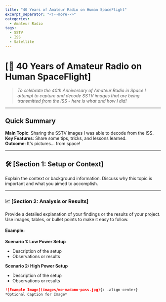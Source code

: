 ```yaml
---
title: "40 Years of Amateur Radio on Human SpaceFlight"
excerpt_separator: "<!--more-->"
categories:
  - Amateur Radio
tags:
  - SSTV
  - ISS
  - Satellite
---
```


# [📡 40 Years of Amateur Radio on Human SpaceFlight]

> *To celebrate the 40th Anniversary of Amateur Radio in Space I attempt to capture and decode SSTV images that are being transmitted from the ISS - here is what and how I did!*

---

## Quick Summary
**Main Topic**: Sharing the SSTV images I was able to decode from the ISS.  
**Key Features**: Share some tips, tricks, and lessons learned.  
**Outcome**: It's pictures... from space!   

<!--more-->

---

## 🛠 [Section 1: Setup or Context]

Explain the context or background information. Discuss why this topic is important and what you aimed to accomplish.

---

### 📈 [Section 2: Analysis or Results]

Provide a detailed explanation of your findings or the results of your project. Use images, tables, or bullet points to make it easy to follow.

#### Example:
**Scenario 1: Low Power Setup**
- Description of the setup
- Observations or results

**Scenario 2: High Power Setup**
- Description of the setup
- Observations or results

```markdown
![Example Image](images/me-madano-pass.jpg){: .align-center}
*Optional Caption for Image*
